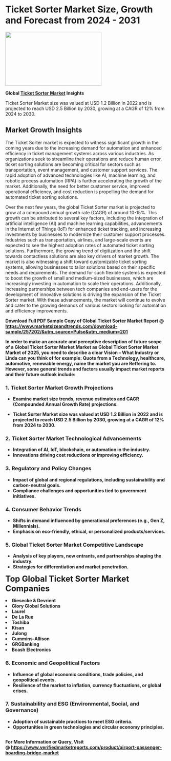 <H1>Ticket Sorter Market Size, Growth and Forecast from 2024 - 2031</H1><img class="aligncenter size-medium wp-image-584254" src="https://thirdeyenews.in/wp-content/uploads/2024/09/Global-Market-Research-300x168.jpeg" alt="" width="300" height="168" /><p><strong>Global&nbsp;<a href="https://www.marketsizeandtrends.com/download-sample/257202/&amp;utm_source=Pulse&amp;utm_medium=201">Ticket Sorter Market</a> Insights</strong></p><p>Ticket Sorter Market size was valued at USD 1.2 Billion in 2022 and is projected to reach USD 2.5 Billion by 2030, growing at a CAGR of 12% from 2024 to 2030.</p><p><h2>Market Growth Insights</h2> <p>The Ticket Sorter market is expected to witness significant growth in the coming years due to the increasing demand for automation and enhanced efficiency in ticket management systems across various industries. As organizations seek to streamline their operations and reduce human error, ticket sorting solutions are becoming critical for sectors such as transportation, event management, and customer support services. The rapid adoption of advanced technologies like AI, machine learning, and robotic process automation (RPA) is further accelerating the growth of the market. Additionally, the need for better customer service, improved operational efficiency, and cost reduction is propelling the demand for automated ticket sorting solutions.</p> <p><strong></strong></p> <p>Over the next few years, the global Ticket Sorter market is projected to grow at a compound annual growth rate (CAGR) of around 10-15%. This growth can be attributed to several key factors, including the integration of artificial intelligence (AI) and machine learning capabilities, advancements in the Internet of Things (IoT) for enhanced ticket tracking, and increasing investments by businesses to modernize their customer support processes. Industries such as transportation, airlines, and large-scale events are expected to see the highest adoption rates of automated ticket sorting solutions. Furthermore, the growing trend of digitization and the shift towards contactless solutions are also key drivers of market growth. The market is also witnessing a shift toward customizable ticket sorting systems, allowing businesses to tailor solutions based on their specific needs and requirements. The demand for such flexible systems is expected to boost the growth of small and medium-sized businesses, which are increasingly investing in automation to scale their operations. Additionally, increasing partnerships between tech companies and end-users for the development of innovative solutions is driving the expansion of the Ticket Sorter market. With these advancements, the market will continue to evolve and cater to the growing demands of various sectors looking for automation and efficiency improvements. <p><strong></p><p><span class=""><strong>Download Full PDF Sample Copy of Global Ticket Sorter Market Report</strong> @ <a href="https://www.marketsizeandtrends.com/download-sample/257202/&amp;utm_source=Pulse&amp;utm_medium=201" target="_blank">https://www.marketsizeandtrends.com/download-sample/257202/&amp;utm_source=Pulse&amp;utm_medium=201</a></span></p><p>In order to make an accurate and perceptive description of future scope of a Global&nbsp;Ticket Sorter Market Market as Global&nbsp;Ticket Sorter Market Market of 2025, you need to describe a clear Vision &ndash; What Industry or Linda can you think of for example: Quote from a Technology, healthcare, automotive, renewable energy, name the market you are Reffering to. However, some general trends and factors usually impact market reports and their future outlook include:</p><h3>1.&nbsp;<strong>Ticket Sorter Market Growth Projections</strong></h3><ul><li>Examine market size trends, revenue estimates and CAGR (Compounded Annual Growth Rate) projections.</li><li><p>Ticket Sorter Market size was valued at USD 1.2 Billion in 2022 and is projected to reach USD 2.5 Billion by 2030, growing at a CAGR of 12% from 2024 to 2030.</p></li></ul><h3>2.&nbsp;<strong>Ticket Sorter Market Technological Advancements</strong></h3><ul><li>Integration of AI, IoT, blockchain, or automation in the industry.</li><li>Innovations driving cost reductions or improving efficiency.</li></ul><h3>3.&nbsp;<strong>Regulatory and Policy Changes</strong></h3><ul><li>Impact of global and regional regulations, including sustainability and carbon-neutral goals.</li><li>Compliance challenges and opportunities tied to government initiatives.</li></ul><h3>4.&nbsp;<strong>Consumer Behavior Trends</strong></h3><ul><li>Shifts in demand influenced by generational preferences (e.g., Gen Z, Millennials).</li><li>Emphasis on eco-friendly, ethical, or personalized products/services.</li></ul><h3>5.&nbsp;<strong>Global Ticket Sorter Market Competitive Landscape</strong></h3><ul><li>Analysis of key players, new entrants, and partnerships shaping the industry.</li><li>Strategies for differentiation and market penetration.</li></ul><p data-pm-slice="1 1 []"><span style="color: inherit; font-family: inherit; font-size: 25px;">Top Global Ticket Sorter Market Companies</span></p><div class="" data-test-id=""><p><li>Giesecke & Devrient</li><li> Glory Global Solutions</li><li> Laurel</li><li> De La Rue</li><li> Toshiba</li><li> Kisan</li><li> Julong</li><li> Cummins-Allison</li><li> GRGBanking</li><li> Bcash Electronics</li></p></div><h3>6.&nbsp;<strong>Economic and Geopolitical Factors</strong></h3><ul><li>Influence of global economic conditions, trade policies, and geopolitical events.</li><li>Resilience of the market to inflation, currency fluctuations, or global crises.</li></ul><h3>7.&nbsp;<strong>Sustainability and ESG (Environmental, Social, and Governance)</strong></h3><ul><li>Adoption of sustainable practices to meet ESG criteria.</li><li>Opportunities in green technologies and circular economy principles.</li></ul><h2><strong style="font-size: 14px;">For More Information or Query, Visit @&nbsp;</strong><a style="background-color: #ffffff; font-size: 14px;" href="https://www.marketsizeandtrends.com/report/ticket-sorter-market/" target="_blank">https://www.verifiedmarketreports.com/product/airport-passenger-boarding-bridge-market</a></h2>
